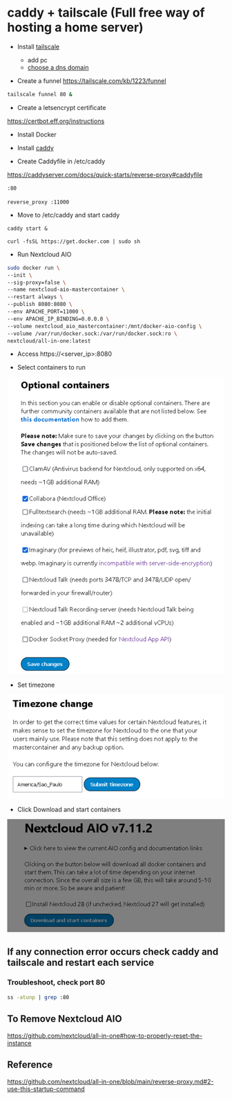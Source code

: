 # caddy + tailscale (Full free way of hosting a home server)

* Install [tailscale](https://tailscale.com/download/linux)
  - add pc
  - [choose a dns domain](https://login.tailscale.com/admin/dns)

* Create a funnel https://tailscale.com/kb/1223/funnel

```sh
tailscale funnel 80 &
```

* Create a letsencrypt certificate

https://certbot.eff.org/instructions
* Install Docker

* Install [caddy](https://caddyserver.com/docs/install)

* Create Caddyfile in /etc/caddy

https://caddyserver.com/docs/quick-starts/reverse-proxy#caddyfile

```Caddyfile
:80

reverse_proxy :11000
```

* Move to /etc/caddy and start caddy

```
caddy start &
```

```
curl -fsSL https://get.docker.com | sudo sh
```

* Run Nextcloud AIO

```sh
sudo docker run \
--init \
--sig-proxy=false \
--name nextcloud-aio-mastercontainer \
--restart always \
--publish 8080:8080 \
--env APACHE_PORT=11000 \
--env APACHE_IP_BINDING=0.0.0.0 \
--volume nextcloud_aio_mastercontainer:/mnt/docker-aio-config \
--volume /var/run/docker.sock:/var/run/docker.sock:ro \
nextcloud/all-in-one:latest
```

* Access https://<server_ip>:8080

* Select containers to run

![Select containers to run](containers.png)

* Set timezone

![Set timezone](timezone.png)

* Click Download and start containers

![Download and start containers](download_start.png)


## If any connection error occurs check caddy and tailscale and restart each service

### Troubleshoot, check port 80

```sh
ss -atunp | grep :80
```

## To Remove Nextcloud AIO

https://github.com/nextcloud/all-in-one#how-to-properly-reset-the-instance


## Reference

https://github.com/nextcloud/all-in-one/blob/main/reverse-proxy.md#2-use-this-startup-command